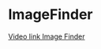 # ImageFinder

[Video link Image Finder](https://drive.google.com/file/d/15-iz_LcvnerMRIAYK1ryHj65_N2DWN0L/view?usp=sharing)
